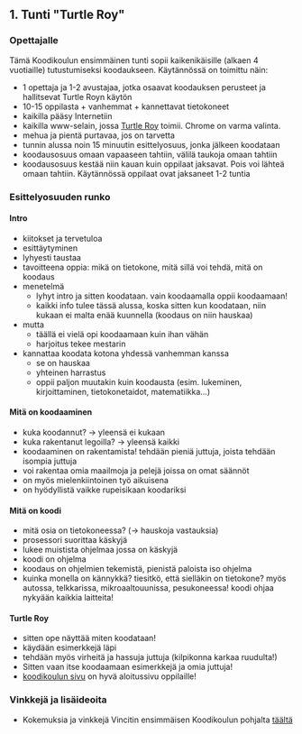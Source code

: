 ## 1. Tunti "Turtle Roy"

### Opettajalle

Tämä Koodikoulun ensimmäinen tunti sopii kaikenikäisille (alkaen 4 vuotiaille) tutustumiseksi koodaukseen.
Käytännössä on toimittu näin:

- 1 opettaja ja 1-2 avustajaa, jotka osaavat koodauksen perusteet ja hallitsevat Turtle Royn käytön
- 10-15 oppilasta + vanhemmat + kannettavat tietokoneet
- kaikilla pääsy Internetiin
- kaikilla www-selain, jossa [Turtle Roy](http://turtle-roy.herokuapp.com/) toimii. Chrome on varma valinta.
- mehua ja pientä purtavaa, jos on tarvetta
- tunnin alussa noin 15 minuutin esittelyosuus, jonka jälkeen koodataan
- koodausosuus omaan vapaaseen tahtiin, välilä taukoja omaan tahtiin
- koodausosuus kestää niin kauan kuin oppilaat jaksavat. Pois voi lähteä omaan tahtiin. Käytännössä oppilaat ovat jaksaneet 1-2 tuntia

### Esittelyosuuden runko

#### Intro

- kiitokset ja tervetuloa
- esittäytyminen
- lyhyesti taustaa
- tavoitteena oppia: mikä on tietokone, mitä sillä voi tehdä, mitä on koodaus
- menetelmä
  - lyhyt intro ja sitten koodataan. vain koodaamalla oppii koodaamaan!
  - kaikki info tulee tässä alussa, koska sitten kun koodataan, niin kukaan ei malta enää kuunnella (koodaus on niin hauskaa)
- mutta
  - täällä ei vielä opi koodaamaan kuin ihan vähän
  - harjoitus tekee mestarin
- kannattaa koodata kotona yhdessä vanhemman kanssa
  - se on hauskaa
  - yhteinen harrastus
  - oppii paljon muutakin kuin koodausta (esim. lukeminen, kirjoittaminen, tietokonetaidot, matematiikka...)

#### Mitä on koodaaminen

- kuka koodannut? -> yleensä ei kukaan
- kuka rakentanut legoilla? -> yleensä kaikki 
- koodaaminen on rakentamista! tehdään pieniä juttuja, joista tehdään isompia juttuja
- voi rakentaa omia maailmoja ja pelejä joissa on omat säännöt
- on myös mielenkiintoinen työ aikuisena
- on hyödyllistä vaikke rupeisikaan koodariksi

#### Mitä on koodi

- mitä osia on tietokoneessa? (-> hauskoja vastauksia)
- prosessori suorittaa käskyjä
 - lukee muistista ohjelmaa jossa on käskyjä
 - koodi on ohjelma
- koodaus on ohjelmien tekemistä, pienistä paloista iso ohjelma
- kuinka monella on kännykkä? tiesitkö, että sielläkin on tietokone? myös autossa, telkkarissa, mikroaaltouunissa, pesukoneessa! koodi ohjaa nykyään kaikkia laitteita!

#### Turtle Roy

- sitten ope näyttää miten koodataan!
- käydään esimerkkejä läpi
- tehdään myös virheitä ja hassuja juttuja (kilpikonna karkaa ruudulta!)
- Sitten vaan itse koodaamaan esimerkkejä ja omia juttuja!
- [koodikoulun sivu](https://github.com/koodikoulu/koodikoulu) on hyvä aloitussivu oppilaille!
 
### Vinkkejä ja lisäideoita

- Kokemuksia ja vinkkejä Vincitin ensimmäisen Koodikoulun pohjalta [täältä](https://bitbucket.org/vincit/koodikoulu)
